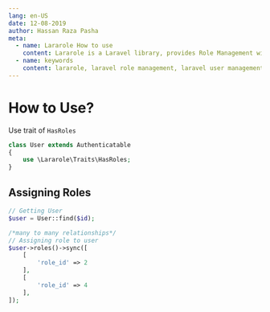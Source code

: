```yaml
---
lang: en-US
date: 12-08-2019
author: Hassan Raza Pasha
meta:
  - name: Lararole How to use
    content: Lararole is a Laravel library, provides Role Management with permissions. Basically this library provides a basic structure of application and instructions to use it. Using this manageable structure you can build large and robust applications.Lararole is accessible, powerful, and provides tools required for large, robust applications. Each module belongs to any role and that role has read or write permission. User can't visit module any page without any permission. Even Without write permission User can't perform any action like create, update or delete. These permissions are controlled by middleware permission.read and permission.write.
  - name: keywords
    content: lararole, laravel role management, laravel user management, laravel library, laravel package, laravel management system
---
```


# How to Use?

Use trait of `HasRoles`

```php
class User extends Authenticatable
{
    use \Lararole\Traits\HasRoles;
}
```

## Assigning Roles

```php
// Getting User
$user = User::find($id);

/*many to many relationships*/
// Assigning role to user
$user->roles()->sync([
    [
        'role_id' => 2
    ],
    [
        'role_id' => 4
    ],
]);
```